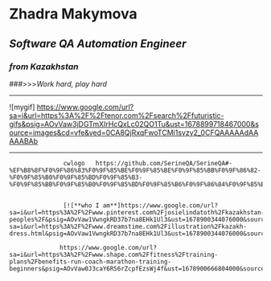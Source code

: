 # **Zhadra Makymova**
## *Software QA Automation Engineer*
### ***from Kazakhstan***

###>>>*Work hard, play hard*


***
![mygif] https://www.google.com/url?sa=i&url=https%3A%2F%2Ftenor.com%2Fsearch%2Ffuturistic-gifs&psig=AOvVaw3jDGTmXIrHcQxLc02QO1Tu&ust=1678899718467000&source=images&cd=vfe&ved=0CA8QjRxqFwoTCMi1svzy2_0CFQAAAAAdAAAAABAb
***

                   cwlogo   https://github.com/SerineQA/SerineQA#-%EF%B8%8F%F0%9F%86%83%F0%9F%85%BE%F0%9F%85%BE%F0%9F%85%BB%F0%9F%86%82-%F0%9F%85%B0%F0%9F%85%BD%F0%9F%85%B3-%F0%9F%85%BB%F0%9F%85%B0%F0%9F%85%BD%F0%9F%85%B6%F0%9F%86%84%F0%9F%85%B0%F0%9F%85%B6%F0%9F%85%B4%F0%9F%86%82     
                   
                   
                   [![**who I am**]https://www.google.com/url?sa=i&url=https%3A%2F%2Fwww.pinterest.com%2Fjosielindatoth%2Fkazakhstan-peoples%2F&psig=AOvVaw1VwngkRD37b7na8EHk1Ul3&ust=1678900344076000&source=images&cd=vfe&ved=0CBAQjRxqFwoTCODUj6f12_0CFQAAAAAdAAAAABAg]https://www.google.com/url?sa=i&url=https%3A%2F%2Fwww.dreamstime.com%2Fillustration%2Fkazakh-dress.html&psig=AOvVaw1VwngkRD37b7na8EHk1Ul3&ust=1678900344076000&source=images&cd=vfe&ved=0CBAQjRxqFwoTCODUj6f12_0CFQAAAAAdAAAAABBm
                  
                  https://www.google.com/url?sa=i&url=https%3A%2F%2Fwww.shape.com%2Ffitness%2Ftraining-plans%2Fbenefits-run-coach-marathon-training-beginners&psig=AOvVaw0J3caY6R56rZcpfEzsWj4f&ust=1678900666804000&source=images&cd=vfe&ved=0CBAQjRxqFwoTCKi84sD22_0CFQAAAAAdAAAAABAE
                   
